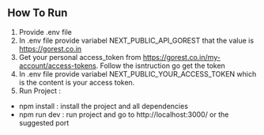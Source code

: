
## How To Run

1. Provide .env file
2. In .env file provide variabel NEXT_PUBLIC_API_GOREST that the value is https://gorest.co.in
3. Get your personal access_token from https://gorest.co.in/my-account/access-tokens. Follow the isntruction go get the token
3. In .env file provide variabel NEXT_PUBLIC_YOUR_ACCESS_TOKEN which is the content is your access token.
4. Run Project : 
- npm install : install the project and all dependencies
- npm run dev : run project and go to http://localhost:3000/ or the suggested port


